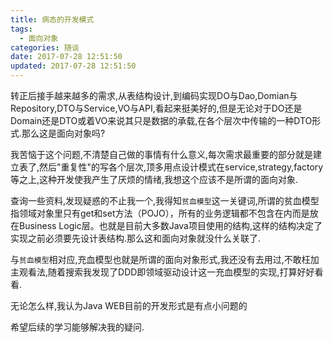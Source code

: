 ```yaml
---
title: 病态的开发模式
tags:
  - 面向对象
categories: 随谈
date: 2017-07-28 12:51:50
updated: 2017-07-28 12:51:50
---
```

转正后接手越来越多的需求,从表结构设计,到编码实现DO与Dao,Domian与Repository,DTO与Service,VO与API,看起来挺美好的,但是无论对于DO还是Domain还是DTO或着VO来说其只是数据的承载,在各个层次中传输的一种DTO形式.那么这是面向对象吗?

我苦恼于这个问题,不清楚自己做的事情有什么意义,每次需求最重要的部分就是建立表了,然后"重复性"的写各个层次,顶多用点设计模式在service,strategy,factory等之上,这种开发使我产生了厌烦的情绪,我想这个应该不是所谓的面向对象.

查询一些资料,发现疑惑的不止我一个,我得知`贫血模型`这一关键词,所谓的贫血模型指领域对象里只有get和set方法（POJO），所有的业务逻辑都不包含在内而是放在Business Logic层。也就是目前大多数Java项目使用的结构,这样的结构决定了实现之前必须要先设计表结构.那么这和面向对象就没什么关联了.

与`贫血模型`相对应,充血模型也就是所谓的面向对象形式,我还没有去用过,不敢枉加主观看法,随着搜索我发现了DDD即领域驱动设计这一充血模型的实现,打算好好看看.

无论怎么样,我认为Java WEB目前的开发形式是有点小问题的

希望后续的学习能够解决我的疑问.
